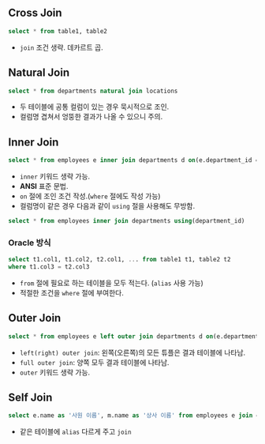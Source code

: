 
## Cross Join
```sql
select * from table1, table2
```
- `join` 조건 생략. 데카르트 곱.

## Natural Join
```sql
select * from departments natural join locations
```
- 두 테이블에 공통 컬럼이 있는 경우 묵시적으로 조인.
- 컬럼명 겹쳐서 엉뚱한 결과가 나올 수 있으니 주의.

## Inner Join
```sql
select * from employees e inner join departments d on(e.department_id = d.department_id)
```
- `inner` 키워드 생략 가능.
- **ANSI** 표준 문법.
- `on` 절에 조인 조건 작성.(`where` 절에도 작성 가능)
- 컬럼명이 같은 경우 다음과 같이 `using` 절을 사용해도 무방함.
```sql
select * from employees inner join departments using(department_id)
```
### Oracle 방식
```sql
select t1.col1, t1.col2, t2.col1, ... from table1 t1, table2 t2
where t1.col3 = t2.col3
```
- `from` 절에 필요로 하는 테이블을 모두 적는다. (`alias` 사용 가능)
- 적절한 조건을 `where` 절에 부여한다. 

## Outer Join
```sql
select * from employees e left outer join departments d on(e.department_id = d.department_id)
```
- `left(right) outer join`: 왼쪽(오른쪽)의 모든 튜플은 결과 테이블에 나타남.
- `full outer join`: 양쪽 모두 결과 테이블에 나타남.
- `outer` 키워드 생략 가능.

## Self Join
```sql
select e.name as '사원 이름', m.name as '상사 이름' from employees e join employees m on(e.manager_id = m.employee_id)
```
- 같은 테이블에 `alias` 다르게 주고 `join`
